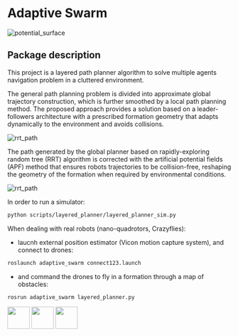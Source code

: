 # Adaptive Swarm

![potential_surface](https://github.com/RuslanAgishev/adaptive_swarm/blob/master/figures/layered_planner/surface_potential_trajs.png)

## Package description
This project is a layered path planner algorithm to solve multiple agents navigation problem in a cluttered environment.

The general path planning problem is divided into approximate global trajectory construction, which is further smoothed by a local path planning method.
The proposed approach provides a solution based on a leader-followers architecture with a prescribed formation geometry that adapts dynamically to the environment and avoids collisions.

![rrt_path](https://github.com/RuslanAgishev/adaptive_swarm/blob/master/figures/layered_planner/rr_path.png)

The path generated by the global planner based on rapidly-exploring random tree (RRT) algorithm is corrected with the artificial potential fields (APF) method that ensures robots trajectories to be collision-free, reshaping the geometry of the formation when required by environmental conditions.

![rrt_path](https://github.com/RuslanAgishev/adaptive_swarm/blob/master/figures/layered_planner/navigation.png)

In order to run a simulator:
```bash
python scripts/layered_planner/layered_planner_sim.py 
```

When dealing with real robots (nano-quadrotors, Crazyflies):
- laucnh external position estimator (Vicon motion capture system), and connect to drones:
```bash
roslaunch adaptive_swarm connect123.launch
```
- and command the drones to fly in a formation through a map of obstacles:
```bash
rosrun adaptive_swarm layered_planner.py 
```
<p float="left">
  <img src="(https://github.com/RuslanAgishev/adaptive_swarm/blob/master/figures/layered_planner/narrow_passage/real1.png" width="50" height="50" />
  <img src="(https://github.com/RuslanAgishev/adaptive_swarm/blob/master/figures/layered_planner/narrow_passage/real2.png" width="50" height="50" /> 
  <img src="(https://github.com/RuslanAgishev/adaptive_swarm/blob/master/figures/layered_planner/narrow_passage/real3.png" width="50" height="50" />
</p>
